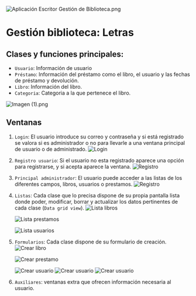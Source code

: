 ![Aplicación Escritor Gestión de Biblioteca.png](Untitled%20f21944cc385643169095429fecbc6dae/Aplicacin_Escritor_Gestin_de_Biblioteca.png)

# Gestión biblioteca: Letras
## Clases y funciones principales:

- `Usuario`: Información de usuario
- `Préstamo`: Información del préstamo como el libro, el usuario y las fechas de préstamo y devolución.
- `Libro`: Información del libro.
- `Categoria`: Categoria a la que pertenece el libro.

![Imagen (1).png](Untitled%20f21944cc385643169095429fecbc6dae/Imagen_(1).png)

## Ventanas

1. `Login`: El usuario introduce su correo y contraseña y si está registrado se valora si es administrador o no para llevarle a una ventana principal de usuario o de administrado.
   ![Login](https://github.com/sandraEstlo/gestion_biblioteca_admin/blob/main/imagenes/Login.png)
   
2. `Registro usuario`: Si el usuario no esta registrado aparece una opción para registrarse, y si acepta aparece la ventana.
   ![Registro](https://github.com/sandraEstlo/gestion_biblioteca_admin/blob/main/imagenes/Registro%20usuario.png)
   
3. `Principal administrador`: El usuario puede acceder a las listas de los diferentes campos, libros, usuarios o prestamos.
   ![Registro](https://github.com/sandraEstlo/gestion_biblioteca_admin/blob/main/imagenes/Principal%20Administrador.png)
   
6. `Listas`: Cada clase que lo precisa dispone de su propia pantalla lista donde poder, modificar, borrar y actualizar los datos pertinentes de cada clase (`Data grid view`).
   ![Lista libros](https://github.com/sandraEstlo/gestion_biblioteca_admin/blob/main/imagenes/Listar%20libros.png)

   ![Lista prestamos](https://github.com/sandraEstlo/gestion_biblioteca_admin/blob/main/imagenes/Listar%20prestamos.png)

   ![Lista usuarios](https://github.com/sandraEstlo/gestion_biblioteca_admin/blob/main/imagenes/Liastar%20usuarios.png)
   
8. `Formularios`: Cada clase dispone de su formulario de creación.
   ![Crear libro](https://github.com/sandraEstlo/gestion_biblioteca_admin/blob/main/imagenes/Crear%20libro.png)

   ![Crear prestamo](https://github.com/sandraEstlo/gestion_biblioteca_admin/blob/main/imagenes/Crear%20prestamo.png)

   ![Crear usuario](https://github.com/sandraEstlo/gestion_biblioteca_admin/blob/main/imagenes/Registrar%20usuario%20administrador.png)
   ![Crear usuario](https://github.com/sandraEstlo/gestion_biblioteca_admin/blob/main/imagenes/Registrar%20usuario%20administrador%202.png)
   ![Crear usuario](https://github.com/sandraEstlo/gestion_biblioteca_admin/blob/main/imagenes/Registrar%20usuario%20administrador%203.png)
   
10. `Auxiliares`: ventanas extra que ofrecen información necesaria al usuario.
